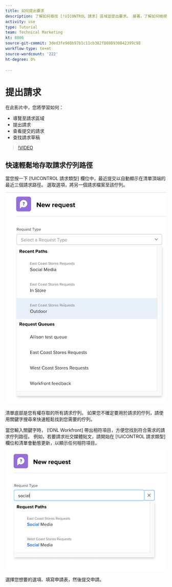 ```yaml
---
title: 如何提出要求
description: 了解如何尋找 [!UICONTROL 請求] 區域並提出要求。 接著，了解如何檢視提交的請求和草稿請求。
activity: use
type: Tutorial
team: Technical Marketing
kt: 8806
source-git-commit: 3ded3fe9d8b97b1c11cb382f8088930842399c98
workflow-type: tm+mt
source-wordcount: '222'
ht-degree: 0%

---
```


# 提出請求

在此影片中，您將學習如何：

* 導覽至請求區域
* 提出請求
* 查看提交的請求
* 查找請求草稿

>[!VIDEO](https://video.tv.adobe.com/v/336092/?quality=12)

## 快速輕鬆地存取請求佇列路徑

當您按一下 [!UICONTROL 請求類型] 欄位中，最近提交以自動顯示在清單頂端的最近三個請求路徑。 選取選項，將另一個請求檔案至該佇列。

![「請求類型」功能表，顯示最近的請求路徑清單](assets/collaborator-fundamentals-1.png)

清單底部是您有權存取的所有請求佇列。 如果您不確定要用於請求的佇列，請使用關鍵字搜尋來快速輕鬆找到您需要的佇列。

當您輸入關鍵字時， [!DNL Workfront] 帶出相符項目，方便您找到符合需求的請求佇列路徑。 例如，若要請求社交媒體貼文，請開始在 [!UICONTROL 請求類型] 欄位和清單會動態更新，以顯示任何相符項目。

![「請求類型」功能表中輸入字詞，用於顯示最近的請求路徑](assets/collaborator-fundamentals-2.png)

選擇您想要的選項、填寫申請表，然後提交申請。

<!---
Learn more
Requests area overview
Create and submit Workfront requests
Guides
Make a work request
--->
